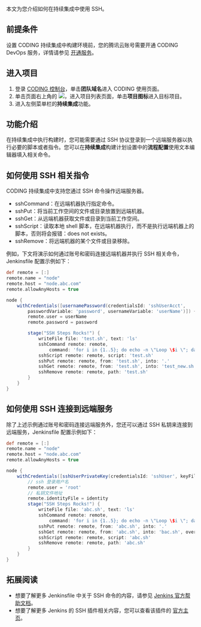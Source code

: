 本文为您介绍如何在持续集成中使用 SSH。

## 前提条件
设置 CODING 持续集成中构建环境前，您的腾讯云账号需要开通 CODING DevOps 服务，详情请参见 [开通服务](https://cloud.tencent.com/document/product/1115/37268)。

## 进入项目
1. 登录 [CODING 控制台](https://console.cloud.tencent.com/coding)，单击**团队域名**进入 CODING 使用页面。
2. 单击页面右上角的 <img src ="https://main.qcloudimg.com/raw/d94a8e60dd3a41d0af07d72ae0e9d70e.png" style ="margin:0">，进入项目列表页面，单击**项目图标**进入目标项目。
3.  进入左侧菜单栏的**持续集成**功能。

## 功能介绍[](id:intro)
在持续集成中执行构建时，您可能需要通过 SSH 协议登录到一个远端服务器以执行必要的脚本或者指令。您可以在**持续集成**构建计划设置中的**流程配置**使用文本编辑器填入相关命令。

## 如何使用 SSH 相关指令[](id:ssh-commands)
CODING 持续集成中支持您通过 SSH 命令操作远端服务器。
-   sshCommand：在远端机器执行指定命令。
-   sshPut：将当前工作空间的文件或目录放置到远端机器。
-   sshGet：从远端机器获取文件或目录到当前工作空间。
-   sshScript：读取本地 shell 脚本，在远端机器执行，而不是执行远端机器上的脚本，否则将会报错：does not exists。
-   sshRemove：将远端机器的某个文件或目录移除。

例如，下文将演示如何通过账号和密码连接远端机器并执行 SSH 相关命令，Jenkinsfile 配置示例如下：
```groovy
def remote = [:]
remote.name = "node"
remote.host = "node.abc.com"
remote.allowAnyHosts = true

node {
    withCredentials([usernamePassword(credentialsId: 'sshUserAcct', 
        passwordVariable: 'password', usernameVariable: 'userName')]) {
        remote.user = userName
        remote.password = password

        stage("SSH Steps Rocks!") {
            writeFile file: 'test.sh', text: 'ls'
            sshCommand remote: remote, 
                command: 'for i in {1..5}; do echo -n \"Loop \$i \"; date ; sleep 1; done'
            sshScript remote: remote, script: 'test.sh'
            sshPut remote: remote, from: 'test.sh', into: '.'
            sshGet remote: remote, from: 'test.sh', into: 'test_new.sh', override: true
            sshRemove remote: remote, path: 'test.sh'
        }
    }
}
```

## 如何使用 SSH 连接到远端服务[](id:ssh-remote)
除了上述示例通过账号和密码连接远端服务外，您还可以通过 SSH 私钥来连接到远端服务，Jenkinsfile 配置示例如下：
```groovy
def remote = [:]
remote.name = "node"
remote.host = "node.abc.com"
remote.allowAnyHosts = true

node {
    withCredentials([sshUserPrivateKey(credentialsId: 'sshUser', keyFileVariable: 'identity')]) {
        // ssh 登录用户名
        remote.user = 'root'
        // 私钥文件地址
        remote.identityFile = identity
        stage("SSH Steps Rocks!") {
            writeFile file: 'abc.sh', text: 'ls'
            sshCommand remote: remote, 
                command: 'for i in {1..5}; do echo -n \"Loop \$i \"; date ; sleep 1; done'
            sshPut remote: remote, from: 'abc.sh', into: '.'
            sshGet remote: remote, from: 'abc.sh', into: 'bac.sh', override: true
            sshScript remote: remote, script: 'abc.sh'
            sshRemove remote: remote, path: 'abc.sh'
        }
    }
}
```

## 拓展阅读[](id:more)
-   想要了解更多 Jenkinsfile 中关于 SSH 命令的内容，请参见 [Jenkins 官方帮助文档](https://jenkins.io/doc/pipeline/steps/ssh-steps/)。
-   想要了解更多 Jenkins 的 SSH 插件相关内容，您可以查看该插件的 [官方主页](https://github.com/jenkinsci/ssh-steps-plugin)。
